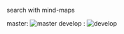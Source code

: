 search with mind-maps

master: ![master](https://travis-ci.org/hooor/mind_searcher.svg?branch=master "")
develop : ![develop](https://travis-ci.org/hooor/mind_searcher.svg?branch=develop "")


